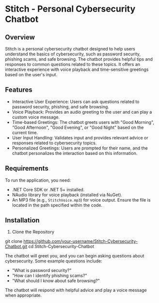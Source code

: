 Stitch - Personal Cybersecurity Chatbot
=======================================

Overview
--------
Stitch is a personal cybersecurity chatbot designed to help users understand the basics of cybersecurity, such as password security, phishing scams, and safe browsing. The chatbot provides helpful tips and responses to common questions related to these topics. It offers an interactive experience with voice playback and time-sensitive greetings based on the user's input.

Features
--------
- Interactive User Experience: Users can ask questions related to password security, phishing, and safe browsing.
- Voice Playback: Provides an audio greeting to the user and can play a custom voice message.
- Time-based Greetings: The chatbot greets users with "Good Morning", "Good Afternoon", "Good Evening", or "Good Night" based on the current time.
- User Input Handling: Validates input and provides relevant advice or responses related to cybersecurity topics.
- Personalized Greetings: Users are prompted for their name, and the chatbot personalizes the interaction based on this information.

Requirements
------------
To run the application, you need:
- .NET Core SDK or .NET 5+ installed.
- NAudio library for voice playback (installed via NuGet).
- An MP3 file (e.g., `StitchVoice.mp3`) for voice output. Ensure the file is located in the path specified within the code.

Installation
------------
1. Clone the Repository

git clone https://github.com/your-username/Stitch-Cybersecurity-Chatbot.git cd Stitch-Cybersecurity-Chatbot




The chatbot will greet you, and you can begin asking questions about cybersecurity. Some example questions include:
- "What is password security?"
- "How can I identify phishing scams?"
- "What should I know about safe browsing?"

The chatbot will respond with helpful advice and play a voice message when appropriate.
